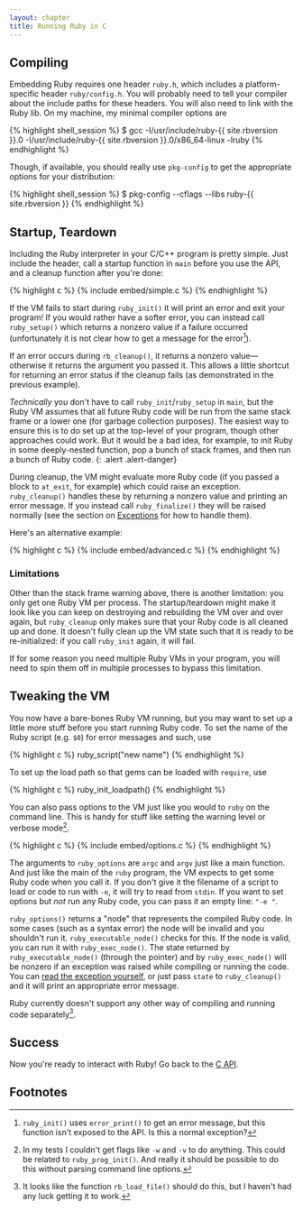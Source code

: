 ```yaml
---
layout: chapter
title: Running Ruby in C
---
```


## Compiling ##

Embedding Ruby requires one header `ruby.h`, which includes a platform-specific
header `ruby/config.h`. You will probably need to tell your compiler about the
include paths for these headers. You will also need to link with the Ruby lib.
On my machine, my minimal compiler options are

{% highlight shell_session %}
$ gcc -I/usr/include/ruby-{{ site.rbversion }}.0 -I/usr/include/ruby-{{ site.rbversion }}.0/x86_64-linux -lruby
{% endhighlight %}

Though, if available, you should really use `pkg-config` to get the appropriate
options for your distribution:

{% highlight shell_session %}
$ pkg-config --cflags --libs ruby-{{ site.rbversion }}
{% endhighlight %}

## Startup, Teardown ##

Including the Ruby interpreter in your C/C++ program is pretty simple. Just
include the header, call a startup function in `main` before you use the API,
and a cleanup function after you're done:

{% highlight c %}
{% include embed/simple.c %}
{% endhighlight %}

If the VM fails to start during `ruby_init()` it will print an error and exit
your program! If you would rather have a softer error, you can instead call
`ruby_setup()` which returns a nonzero value if a failure occurred
(unfortunately it is not clear how to get a message for the error[^err]).

If an error occurs during `rb_cleanup()`, it returns a nonzero
value&mdash;otherwise it returns the argument you passed it. This allows a
little shortcut for returning an error status if the cleanup fails (as
demonstrated in the previous example).

_Technically_ you don't have to call `ruby_init`/`ruby_setup` in `main`, but the
Ruby VM assumes that all future Ruby code will be run from the same stack frame
or a lower one (for garbage collection purposes). The easiest way to ensure this
is to do set up at the top-level of your program, though other approaches could
work. But it would be a bad idea, for example, to init Ruby in some
deeply-nested function, pop a bunch of stack frames, and then run a bunch of
Ruby code.
{: .alert .alert-danger}

During cleanup, the VM might evaluate more Ruby code (if you passed a block to
`at_exit`, for example) which could raise an exception. `ruby_cleanup()` handles
these by returning a nonzero value and printing an error message. If you instead
call `ruby_finalize()` they will be raised normally (see the section on
[Exceptions](../c#rescue) for how to handle them).

Here's an alternative example:

{% highlight c %}
{% include embed/advanced.c %}
{% endhighlight %}

### Limitations ###

Other than the stack frame warning above, there is another limitation: you only
get one Ruby VM per process. The startup/teardown might make it look like you
can keep on destroying and rebuilding the VM over and over again, but
`ruby_cleanup` only makes sure that your Ruby code is all cleaned up and done.
It doesn't fully clean up the VM state such that it is ready to be
re-initialized: if you call `ruby_init` again, it will fail.

If for some reason you need multiple Ruby VMs in your program, you will need to
spin them off in multiple processes to bypass this limitation.

## Tweaking the VM ##

You now have a bare-bones Ruby VM running, but you may want to set up a little
more stuff before you start running Ruby code. To set the name of the Ruby
script (e.g. `$0`) for error messages and such, use

{% highlight c %}
ruby_script("new name")
{% endhighlight %}

To set up the load path so that gems can be loaded with `require`, use

{% highlight c %}
ruby_init_loadpath()
{% endhighlight %}

You can also pass options to the VM just like you would to `ruby` on the command
line. This is handy for stuff like setting the warning level or verbose
mode[^opt].

{% highlight c %}
{% include embed/options.c %}
{% endhighlight %}

The arguments to `ruby_options` are `argc` and `argv` just like a main function.
And just like the main of the `ruby` program, the VM expects to get some Ruby
code when you call it. If you don't give it the filename of a script to load or
code to run with `-e`, it will try to read from `stdin`. If you want to set
options but _not_ run any Ruby code, you can pass it an empty line: `"-e "`.

`ruby_options()` returns a "node" that represents the compiled Ruby code. In some
cases (such as a syntax error) the node will be invalid and you shouldn't run
it. `ruby_executable_node()` checks for this. If the node is valid, you can run it
with `ruby_exec_node()`. The state returned by `ruby_executable_node()` (through
the pointer) and by `ruby_exec_node()` will be nonzero if an exception was
raised while compiling or running the code. You can [read the exception
yourself](../c#rescue), or just pass `state` to `ruby_cleanup()` and it will
print an appropriate error message.

Ruby currently doesn't support any other way of compiling and running code
separately[^load].

## Success ##

Now you're ready to interact with Ruby! Go back to the [C API](../c).

## Footnotes ##

[^err]: `ruby_init()` uses `error_print()` to get an error message, but this
        function isn't exposed to the API. Is this a normal exception?

[^opt]: In my tests I couldn't get flags like `-w` and `-v` to do anything. This
        could be related to `ruby_prog_init()`. And really it should be possible
        to do this without parsing command line options.

[^load]: It looks like the function `rb_load_file()` should do this, but I
         haven't had any luck getting it to work.
